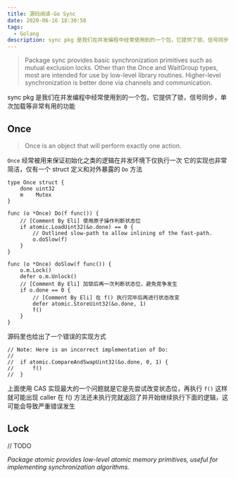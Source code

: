 ```yaml
---
title: 源码阅读-Go Sync
date: 2020-06-16 18:30:58
tags:
  - Golang
description: sync pkg 是我们在并发编程中经常使用到的一个包，它提供了锁，信号同步，单次加载等非常有用的功能
---
```


> Package sync provides basic synchronization primitives such as mutual exclusion locks. Other than the Once and WaitGroup types, most are intended for use by low-level library routines. Higher-level synchronization is better done via channels and communication.

sync pkg 是我们在并发编程中经常使用到的一个包，它提供了锁，信号同步，单次加载等非常有用的功能

## Once
> Once is an object that will perform exactly one action.

`Once` 经常被用来保证初始化之类的逻辑在并发环境下仅执行一次
它的实现也非常简洁，仅有一个 struct 定义和对外暴露的 `Do` 方法
```
type Once struct {
    done uint32
    m    Mutex
}

func (o *Once) Do(f func()) {
    // [Comment By Eli] 使用原子操作判断状态位
    if atomic.LoadUint32(&o.done) == 0 {
        // Outlined slow-path to allow inlining of the fast-path.
        o.doSlow(f)
    }
}

func (o *Once) doSlow(f func()) {
    o.m.Lock()
    defer o.m.Unlock()
    // [Comment By Eli] 加锁后再一次判断状态位，避免竞争发生
    if o.done == 0 {
        // [Comment By Eli] 在 f() 执行完毕后再进行状态改变
        defer atomic.StoreUint32(&o.done, 1)
        f()
    }
}
```

源码里也给出了一个错误的实现方式
```
// Note: Here is an incorrect implementation of Do:
//
//  if atomic.CompareAndSwapUint32(&o.done, 0, 1) {
//      f()
//  }
```

上面使用 CAS 实现最大的一个问题就是它是先尝试改变状态位，再执行 `f()` 
这样就可能出现 caller 在 f() 方法还未执行完就返回了并开始继续执行下面的逻辑，这可能会导致严重错误发生

## Lock

// TODO

*Package atomic provides low-level atomic memory primitives, useful for implementing synchronization algorithms.*